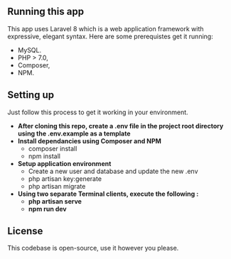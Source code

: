 ## Running this app

This app uses Laravel 8 which is a web application framework with expressive, elegant syntax. Here are some prerequistes get it running:

- MySQL.
- PHP > 7.0,
- Composer,
- NPM.

## Setting up

Just follow this process to get it working in your environment.

+ **After cloning this repo, create a .env file in the project root directory using the .env.example as a template**
+ **Install dependancies using Composer and NPM**
    - composer install
    - npm install
+ **Setup application environment**
    - Create a new user and database and update the new .env 
    - php artisan key:generate
    - php artisan migrate
+ **Using two separate Terminal clients, execute the following :**
    - **php artisan serve**
    - **npm run dev**

## License

This codebase is open-source, use it however you please.
